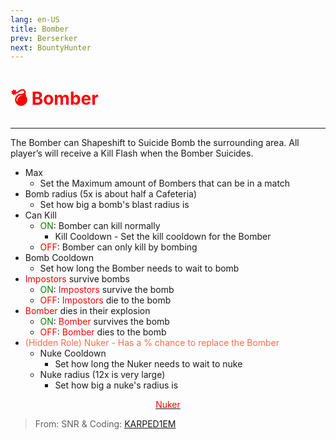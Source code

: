 ```yaml
---
lang: en-US
title: Bomber
prev: Berserker
next: BountyHunter
---
```


# <font color=red>💣 <b>Bomber</b></font> <Badge text="Killing" type="tip" vertical="middle"/>
---

The Bomber can Shapeshift to Suicide Bomb the surrounding area. All player’s will receive a Kill Flash when the Bomber Suicides.
* Max
  * Set the Maximum amount of Bombers that can be in a match
* Bomb radius (5x is about half a Cafeteria)
  * Set how big a bomb's blast radius is
* Can Kill
  * <font color=green>ON</font>: Bomber can kill normally
    * Kill Cooldown - Set the kill cooldown for the Bomber
  * <font color=red>OFF</font>: Bomber can only kill by bombing
* Bomb Cooldown
  * Set how long the Bomber needs to wait to bomb
* <font color=red>Impostors</font> survive bombs
  * <font color=green>ON</font>: <font color=red>Impostors</font> survive the bomb
  * <font color=red>OFF</font>: <font color=red>Impostors</font> die to the bomb
* <font color=red>Bomber</font> dies in their explosion
  * <font color=green>ON</font>: <font color=red>Bomber</font> survives the bomb
  * <font color=red>OFF</font>: <font color=red>Bomber</font> dies to the bomb
* <font color=#f46f4e>(Hidden Role) Nuker - Has a % chance to replace the Bomber</font>
  * Nuke Cooldown
    * Set how long the Nuker needs to wait to nuke
  * Nuke radius (12x is very large)
    * Set how big a nuke's radius is

<center>

[<font color="red">Nuker</font>](../Nuker.html)
</center>

> From: SNR & Coding: [KARPED1EM](https://github.com/KARPED1EM)